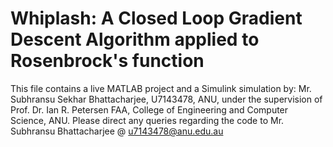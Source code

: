 # Whiplash: A Closed Loop Gradient Descent Algorithm applied to Rosenbrock's function
This file contains a live MATLAB project and a Simulink simulation by:
Mr. Subhransu Sekhar Bhattacharjee, U7143478, ANU, 
under the supervision of Prof. Dr. Ian R. Petersen FAA, College of Engineering and Computer Science, ANU.
Please direct any queries regarding the code to Mr. Subhransu Bhattacharjee @ u7143478@anu.edu.au
